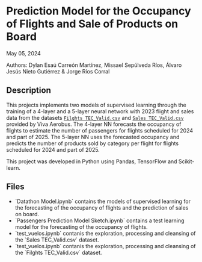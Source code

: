 # Prediction Model for the Occupancy of Flights and Sale of Products on Board

May 05, 2024

Authors: Dylan Esaú Carreón Martínez, Missael Sepúlveda Ríos, Álvaro Jesús Nieto Gutiérrez & Jorge Ríos Corral

## Description

This projects implements two models of supervised learning through the training of a 4-layer and a 5-layer neural network with 2023 flight and sales data from the datasets [`Filghts TEC_Valid.csv`](https://drive.google.com/file/d/1h4GvP8it_wwJsvtJekbBTY8qKGGOUV_s/view) and [`Sales TEC_Valid.csv`](https://drive.google.com/file/d/1Kf0UIkgDdlrkdKBU1IAUpJrYx-0KdK78/view) provided by Viva Aerobus. The 4-layer NN forecasts the occupancy of flights to estimate the number of passengers for flights scheduled for 2024 and part of 2025. The 5-layer NN uses the forecasted occupancy and predicts the number of products sold by category per flight for flights scheduled for 2024 and part of 2025.

This project was developed in Python using Pandas, TensorFlow and Scikit-learn.

## Files
<ul>
  <li> `Datathon Model.ipynb` contains the models of supervised learning for the forecasting of the occupancy of flights and the prediction of sales on board. </li>
  <li> `Passengers Prediction Model Sketch.ipynb` contains a test learning model for the forecasting of the occupancy of flights. </li>
  <li> `test_vuelos.ipynb` contanis the exploration, processing and cleansing of the `Sales TEC_Valid.csv` dataset. </li>
  <li> `test_vuelos.ipynb` contanis the exploration, processing and cleansing of the `Filghts TEC_Valid.csv` dataset. </li>
</ul>
